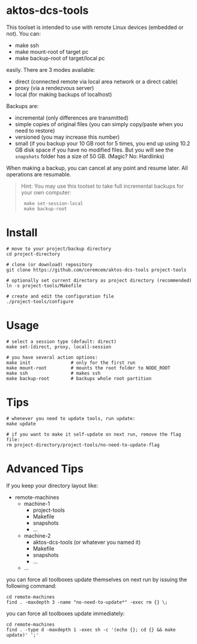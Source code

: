 # aktos-dcs-tools 

This toolset is intended to use with remote Linux devices (embedded or not). You can:

* make ssh
* make mount-root of target pc
* make backup-root of target/local pc

easily. There are 3 modes available: 

* direct (connected remote via local area network or a direct cable)
* proxy (via a rendezvous server) 
* local (for making backups of localhost)

Backups are: 

* incremental (only differences are transmitted) 
* simple copies of original files (you can simply copy/paste when you need to restore)
* versioned (you may increase this number)
* small (if you backup your 10 GB root for 5 times, you end up using 10.2 GB disk space if you have no modified files. But you will see the `snapshots` folder has a size of 50 GB. (Magic? No: Hardlinks)

When making a backup, you can cancel at any point and resume later. All operations are resumable.

> Hint: You may use this toolset to take full incremental backups for your own computer: 
>    
>      make set-session-local 
>      make backup-root

# Install


	# move to your project/backup directory
	cd project-directory

	# clone (or download) repository
	git clone https://github.com/ceremcem/aktos-dcs-tools project-tools
	
	# optionally set current directory as project directory (recommended)
	ln -s project-tools/Makefile 

	# create and edit the configuration file
	./project-tools/configure
	
# Usage

	# select a session type (default: direct)
	make set-[direct, proxy, local]-session 

	# you have several action options: 
	make init               # only for the first run
	make mount-root         # mounts the root folder to NODE_ROOT 
	make ssh                # makes ssh 
	make backup-root        # backups whole root partition 
	
# Tips 

	# whenever you need to update tools, run update: 
	make update 
	
	# if you want to make it self-update on next run, remove the flag file: 
	rm project-directory/project-tools/no-need-to-update-flag
	
# Advanced Tips

If you keep your directory layout like: 

+ remote-machines
  + machine-1
    + project-tools
    + Makefile
    + snapshots
    + ...
  + machine-2
    + aktos-dcs-tools (or whatever you named it)
    + Makefile
    + snapshots
    + ...
  + ...
 
you can force all toolboxes update themselves on next run by issuing the following command: 

```
cd remote-machines 
find . -maxdepth 3 -name "no-need-to-update*" -exec rm {} \;
```

you can force all toolboxes update immediately: 

```
cd remote-machines 
find . -type d -maxdepth 1 -exec sh -c '(echo {}; cd {} && make update)' ';'
```

